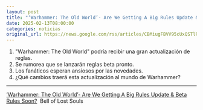 ```yaml
---
layout: post
title: "‘Warhammer: The Old World’- Are We Getting A Big Rules Update & Beta Rules Soon? - Bell of Lost Souls"
date: 2025-02-13T08:00:00
categories: noticias
original_url: https://news.google.com/rss/articles/CBMiugFBVV95cUxQSTlRRnY4UzhuY2hyMXNNTFBsOU81Y0dwa19SQjNyQUUtaUJRN1VLVVVOeW5zX3BsQWJPbjdrVnZMbXNkcjhEeDlIbHFwck5OaEpTLU9ZMXVtdmVCWWFabDlNY0JjdExfVm16ell0ZWJTMG0zbTFKTW1yd1d3OTFCUmhLZUFrbHUwWGxrLWFqM2RxcldBRnlkNi1DVkNUMzVVSHlDZkladTVkWHFUU1FMUDYxZmFVbjlpVWc?oc=5
---
```



1. "Warhammer: The Old World" podría recibir una gran actualización de reglas.
2. Se rumorea que se lanzarán reglas beta pronto.
3. Los fanáticos esperan ansiosos por las novedades.
4. ¿Qué cambios traerá esta actualización al mundo de Warhammer?


---


[‘Warhammer: The Old World’- Are We Getting A Big Rules Update & Beta Rules Soon?](https://news.google.com/rss/articles/CBMiugFBVV95cUxQSTlRRnY4UzhuY2hyMXNNTFBsOU81Y0dwa19SQjNyQUUtaUJRN1VLVVVOeW5zX3BsQWJPbjdrVnZMbXNkcjhEeDlIbHFwck5OaEpTLU9ZMXVtdmVCWWFabDlNY0JjdExfVm16ell0ZWJTMG0zbTFKTW1yd1d3OTFCUmhLZUFrbHUwWGxrLWFqM2RxcldBRnlkNi1DVkNUMzVVSHlDZkladTVkWHFUU1FMUDYxZmFVbjlpVWc?oc=5)  Bell of Lost Souls